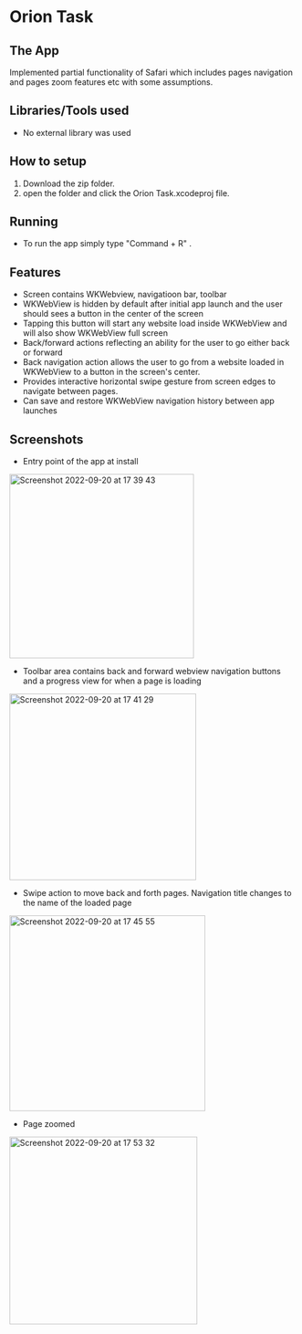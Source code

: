 # Orion Task


## The App

Implemented partial functionality of Safari which includes pages navigation and pages zoom features etc with some assumptions.


## Libraries/Tools used

* No external library was used

## How to setup

1. Download the zip folder.
2. open the folder and click the Orion Task.xcodeproj file.


## Running 

* To run the app simply type "Command + R" .

## Features

* Screen contains WKWebview, navigatioon bar, toolbar
* WKWebView is hidden by default after initial app launch and the user should sees a button in the center of the screen
* Tapping this button will start any website load inside WKWebView and will also show WKWebView full screen
* Back/forward actions reflecting an ability for the user to go either back or forward
* Back navigation action allows the user to go from a website loaded in WKWebView to a button in the screen's center.
* Provides interactive horizontal swipe gesture from screen edges to navigate between pages.
* Can save and restore WKWebView navigation history between app launches


## Screenshots

* Entry point of the app at install

<img width="323" alt="Screenshot 2022-09-20 at 17 39 43" src="https://user-images.githubusercontent.com/16121795/191315595-402b4462-39fb-4ad0-96e2-fb9b533bc8c3.png">

* Toolbar area contains back and forward webview navigation buttons and a progress view for when a page is loading
 <img width="327" alt="Screenshot 2022-09-20 at 17 41 29" src="https://user-images.githubusercontent.com/16121795/191315955-26ba831f-94ee-4fe8-819b-6cdff2354dbc.png">

* Swipe action to move back and forth pages. Navigation title changes to the name of the loaded page
<img width="343" alt="Screenshot 2022-09-20 at 17 45 55" src="https://user-images.githubusercontent.com/16121795/191317317-0153cdf4-ef2f-429d-8ce1-c14cf03c0301.png">

* Page zoomed 
<img width="329" alt="Screenshot 2022-09-20 at 17 53 32" src="https://user-images.githubusercontent.com/16121795/191318406-59195e68-006a-466c-858d-5193de97b4bd.png">
